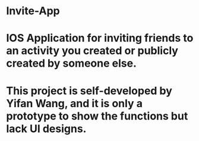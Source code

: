 # Invite-App
# IOS Application for inviting friends to an activity you created or publicly created by someone else.
# This project is self-developed by Yifan Wang, and it is only a prototype to show the functions but lack UI designs.

